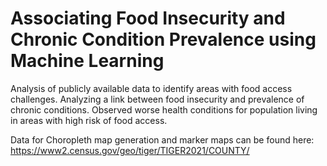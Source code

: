 #  Associating Food Insecurity and Chronic Condition Prevalence using Machine Learning
Analysis of publicly available data to identify areas with food access challenges. Analyzing a link between food insecurity and prevalence of chronic conditions. Observed worse health conditions for population living in areas with high risk of food access.  


Data for Choropleth map generation and marker maps can be found here: https://www2.census.gov/geo/tiger/TIGER2021/COUNTY/
